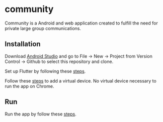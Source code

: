 # community

Community is a Android and web application created to fulfill the need for private large group communications.

## Installation 

Download [Android Studio](https://developer.android.com/studio?gad_source=1&gclid=Cj0KCQjwjY64BhCaARIsAIfc7Ya5ZctJwLCrHDV6xYTkkrOjzIq7eqT1CkkIxaKAeKf0IaNyOWle2g0aAg96EALw_wcB&gclsrc=aw.ds) and go to File -> New -> Project from Version Control -> Github to select this repository and clone. 

Set up Flutter by following these [steps](https://docs.flutter.dev/get-started/editor). 

Follow these [steps](https://developer.android.com/studio/run/managing-avds) to add a virtual device. No virtual device necessary to run the app on Chrome. 

## Run
Run the app by follow these [steps](https://developer.android.com/studio/run/emulator). 
